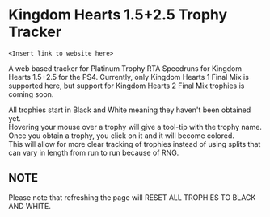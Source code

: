 Kingdom Hearts 1.5+2.5 Trophy Tracker
===================

`<Insert link to website here>`

A web based tracker for Platinum Trophy RTA Speedruns for Kingdom Hearts 1.5+2.5 for the PS4.  Currently, only Kingdom Hearts 1 Final Mix is supported here, but support for Kingdom Hearts 2 Final Mix trophies is coming soon.<br />

All trophies start in Black and White meaning they haven't been obtained yet.<br />
Hovering your mouse over a trophy will give a tool-tip with the trophy name.<br />
Once you obtain a trophy, you click on it and it will become colored.<br />
This will allow for more clear tracking of trophies instead of using splits that can vary in length from run to run because of RNG.

NOTE
-------
Please note that refreshing the page will RESET ALL TROPHIES TO BLACK AND WHITE.
